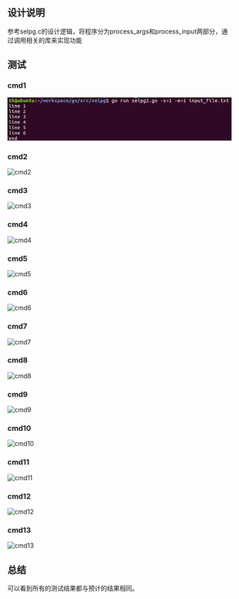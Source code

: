 ## 设计说明

参考selpg.c的设计逻辑，将程序分为process_args和process_input两部分，通过调用相关的库来实现功能

## 测试

### cmd1

![cmd1](https://raw.githubusercontent.com/Thsde/service/master/%E4%BD%9C%E4%B8%9A1/screen_shoots/cmd1.png)

### cmd2

![cmd2](C:\Users\Th\Desktop\Pictures\cmd2.png)

### cmd3

![cmd3](C:\Users\Th\Desktop\Pictures\cmd3.png)

### cmd4

![cmd4](C:\Users\Th\Desktop\Pictures\cmd4.png)

### cmd5

![cmd5](C:\Users\Th\Desktop\Pictures\cmd5.png)

### cmd6

![cmd6](C:\Users\Th\Desktop\Pictures\cmd6.png)

### cmd7

![cmd7](C:\Users\Th\Desktop\Pictures\cmd7.png)

### cmd8

![cmd8](C:\Users\Th\Desktop\Pictures\cmd8.png)

### cmd9

![cmd9](C:\Users\Th\Desktop\Pictures\cmd9.png)

### cmd10

![cmd10](C:\Users\Th\Desktop\Pictures\cmd10.png)

### cmd11

![cmd11](C:\Users\Th\Desktop\Pictures\cmd11.png)

### cmd12

![cmd12](C:\Users\Th\Desktop\Pictures\cmd12.png)

### cmd13

![cmd13](C:\Users\Th\Desktop\Pictures\cmd13.png)

## 总结

可以看到所有的测试结果都与预计的结果相同。
